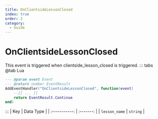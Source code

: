```yaml
---
title: OnClientsideLessonClosed
index: true
order: 2
category:
  - Guide
---
```


# OnClientsideLessonClosed
This event is triggered when clientside_lesson_closed is triggered.
::: tabs
@tab Lua
```lua
--- @param event Event
--- @return number EventResult
AddEventHandler("OnClientsideLessonClosed", function(event)
    --[[ ... ]]
    return EventResult.Continue
end)
```

:::
|      Key      | Data Type |
| :-----------: | :-------: |
| `lesson_name` |  `string` |